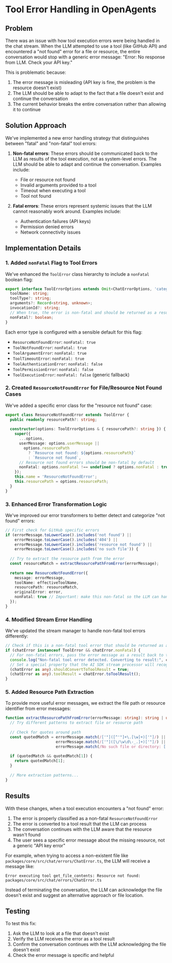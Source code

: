 # Tool Error Handling in OpenAgents

## Problem

There was an issue with how tool execution errors were being handled in the chat stream. When the LLM attempted to use a tool (like GitHub API) and encountered a "not found" error for a file or resource, the entire conversation would stop with a generic error message: "Error: No response from LLM. Check your API key."

This is problematic because:
1. The error message is misleading (API key is fine, the problem is the resource doesn't exist)
2. The LLM should be able to adapt to the fact that a file doesn't exist and continue the conversation
3. The current behavior breaks the entire conversation rather than allowing it to continue

## Solution Approach

We've implemented a new error handling strategy that distinguishes between "fatal" and "non-fatal" tool errors:

1. **Non-fatal errors**: These errors should be communicated back to the LLM as results of the tool execution, not as system-level errors. The LLM should be able to adapt and continue the conversation. Examples include:
   - File or resource not found
   - Invalid arguments provided to a tool
   - Timeout when executing a tool
   - Tool not found

2. **Fatal errors**: These errors represent systemic issues that the LLM cannot reasonably work around. Examples include:
   - Authentication failures (API keys)
   - Permission denied errors
   - Network connectivity issues

## Implementation Details

### 1. Added `nonFatal` Flag to Tool Errors

We've enhanced the `ToolError` class hierarchy to include a `nonFatal` boolean flag:

```typescript
export interface ToolErrorOptions extends Omit<ChatErrorOptions, 'category'> {
  toolName: string;
  toolType?: string;
  arguments?: Record<string, unknown>;
  invocationId?: string;
  // When true, the error is non-fatal and should be returned as a result to the model
  nonFatal?: boolean;
}
```

Each error type is configured with a sensible default for this flag:
- `ResourceNotFoundError`: `nonFatal: true`
- `ToolNotFoundError`: `nonFatal: true`
- `ToolArgumentError`: `nonFatal: true`
- `ToolTimeoutError`: `nonFatal: true`
- `ToolAuthenticationError`: `nonFatal: false`
- `ToolPermissionError`: `nonFatal: false`
- `ToolExecutionError`: `nonFatal: false` (generic fallback)

### 2. Created `ResourceNotFoundError` for File/Resource Not Found Cases

We've added a specific error class for the "resource not found" case:

```typescript
export class ResourceNotFoundError extends ToolError {
  public readonly resourcePath?: string;
  
  constructor(options: ToolErrorOptions & { resourcePath?: string }) {
    super({
      ...options,
      userMessage: options.userMessage || 
        options.resourcePath
          ? `Resource not found: ${options.resourcePath}`
          : `Resource not found`,
      // Resource not found errors should be non-fatal by default
      nonFatal: options.nonFatal !== undefined ? options.nonFatal : true
    });
    this.name = 'ResourceNotFoundError';
    this.resourcePath = options.resourcePath;
  }
}
```

### 3. Enhanced Error Transformation Logic

We've improved our error transformers to better detect and categorize "not found" errors:

```typescript
// First check for GitHub specific errors
if (errorMessage.toLowerCase().includes('not found') || 
    errorMessage.toLowerCase().includes('404') ||
    errorMessage.toLowerCase().includes('resource not found') ||
    errorMessage.toLowerCase().includes('no such file')) {
  
  // Try to extract the resource path from the error
  const resourceMatch = extractResourcePathFromError(errorMessage);
  
  return new ResourceNotFoundError({
    message: errorMessage,
    toolName: effectiveToolName,
    resourcePath: resourceMatch,
    originalError: error,
    nonFatal: true // Important: make this non-fatal so the LLM can handle it
  });
}
```

### 4. Modified Stream Error Handling

We've updated the stream manager to handle non-fatal tool errors differently:

```typescript
// Check if this is a non-fatal tool error that should be returned as a result
if (chatError instanceof ToolError && chatError.nonFatal) {
  // For non-fatal errors, pass the error message as a result back to the model
  console.log("Non-fatal tool error detected. Converting to result:", chatError.userMessage);
  // Set a special property that the AI SDK stream processor will recognize
  (chatError as any).shouldConvertToToolResult = true;
  (chatError as any).toolResult = chatError.toToolResult();
}
```

### 5. Added Resource Path Extraction

To provide more useful error messages, we extract the file path or resource identifier from error messages:

```typescript
function extractResourcePathFromError(errorMessage: string): string | undefined {
  // Try different patterns to extract file or resource path
  
  // Check for quotes around path
  const quotedMatch = errorMessage.match(/['"]([^'"]+\.[\w]+)['"]/) || 
                      errorMessage.match(/['"]([\/\w\d\-_.]+)['"]/) ||
                      errorMessage.match(/No such file or directory: ['"]([^'"]+)['"]/);
  
  if (quotedMatch && quotedMatch[1]) {
    return quotedMatch[1];
  }
  
  // More extraction patterns...
}
```

## Results

With these changes, when a tool execution encounters a "not found" error:

1. The error is properly classified as a non-fatal `ResourceNotFoundError`
2. The error is converted to a tool result that the LLM can process
3. The conversation continues with the LLM aware that the resource wasn't found
4. The user sees a specific error message about the missing resource, not a generic "API key error"

For example, when trying to access a non-existent file like `packages/core/src/chat/errors/ChatError.ts`, the LLM will receive a message like:

```
Error executing tool get_file_contents: Resource not found: packages/core/src/chat/errors/ChatError.ts
```

Instead of terminating the conversation, the LLM can acknowledge the file doesn't exist and suggest an alternative approach or file location.

## Testing

To test this fix:
1. Ask the LLM to look at a file that doesn't exist
2. Verify the LLM receives the error as a tool result
3. Confirm the conversation continues with the LLM acknowledging the file doesn't exist
4. Check the error message is specific and helpful